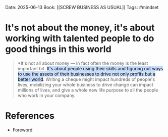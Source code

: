 Date: 2025-06-13
Book: [[SCREW BUSINESS AS USUAL]]
Tags: #mindset 


# It's not about the money, it's about working with talented people to do good things in this world

>*It's not all about money — in fact often the money is the least important bit. <mark style="background: #ADCCFFA6;">It's about people using their skills and figuring out ways to use the assets of their businesses to drive not only profits but a better world</mark>. Writing a cheque might impact hundreds of people's lives; mobilizing your whole business to drive change can impact millions of lives, and give a whole new life purpose to all the people who work in your company.
# References
- Foreword
 